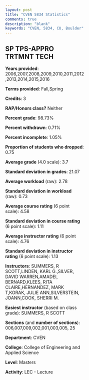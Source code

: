 ```yaml
---
layout: post
title: "CVEN 5834 Statistics"
comments: true
description: "blank"
keywords: "CVEN, 5834, CU, Boulder"
--- 
```

<head>
<script src="https://ajax.googleapis.com/ajax/libs/jquery/2.1.3/jquery.min.js"></script>
<script src="https://dl.dropboxusercontent.com/s/pc42nxpaw1ea4o9/highcharts.js?dl=0"></script>
<!-- <script src="../assets/js/highcharts.js"></script> -->
<style type="text/css">@font-face {
	font-family: "Bebas Neue";
	src: url(https://www.filehosting.org/file/details/544349/BebasNeue%20Regular.otf) format("opentype");
	}
	h1.Bebas { 
		font-family: "Bebas Neue", Verdana, Tahoma;
	}
</style>
</head>
<body>
	<div id="container" style="float: right; width: 45%; height: 88%; margin-left: 2.5%; margin-right: 2.5%;"></div>
	<script language="JavaScript">
		$(document).ready(function() {
		var chart = {type: 'column'};
		var title = {text: 'Grade Distribution'};
		var xAxis = {categories: ['A','B','C','D','F'],crosshair: true};
		var yAxis = {min: 0,title: {text: 'Percentage'}};
		var tooltip = {headerFormat: '<center><b><span style="font-size:20px">{point.key}</span></b></center>',
		               pointFormat: '<td style="padding:0"><b>{point.y:.1f}%</b></td>',
		               footerFormat: '</table>',shared: true,useHTML: true};
		var plotOptions = {column: {pointPadding: 0.0,borderWidth: 0}};  
		var credits = {enabled: false};var series= [{name: 'Percent',data: [69.69,25.68,3.86,0.58,0.19,]}];
		var json = {};
		json.chart = chart;
		json.title = title;
		json.tooltip = tooltip;
		json.xAxis = xAxis;
		json.yAxis = yAxis;  
		json.series = series;
		json.plotOptions = plotOptions;  
		json.credits = credits;
		$('#container').highcharts(json);
	});
	</script>
</body>
			   
## SP TPS-APPRO TRTMNT TECH

**Years provided**: 2006,2007,2008,2009,2010,2011,2012,2013,2014,2015,2016

**Terms provided**: Fall,Spring

**Credits**: 3

**RAP/Honors class?** Neither

**Percent grade**: 98.73%

**Percent withdrawn**: 0.71%

**Percent incomplete**: 1.05%

**Proportion of students who dropped**: 0.75

**Average grade** (4.0 scale): 3.7

**Standard deviation in grades**: 21.07

**Average workload** (raw): 2.78

**Standard deviation in workload** (raw): 0.73

**Average course rating** (6 point scale): 4.58

**Standard deviation in course rating** (6 point scale): 1.11

**Average instructor rating** (6 point scale): 4.76

**Standard deviation in instructor rating** (6 point scale): 1.13

**Instructors**: SUMMERS, R SCOTT,LINDEN, KARL G.,SILVER, DAVID WARREN,AMADEI, BERNARD,KLEES, RITA CLAIRE,HERNANDEZ, MARK T,KORAK, JULIE ANN,SILVERSTEIN, JOANN,COOK, SHERRI M.

**Easiest instructor** (based on class grade): SUMMERS, R SCOTT

**Sections** (and **number of sections**): 006,007,009,002,001,003,005, 25

**Department**: CVEN

**College**: College of Engineering and Applied Science

**Level**: Masters

**Activity**: LEC - Lecture